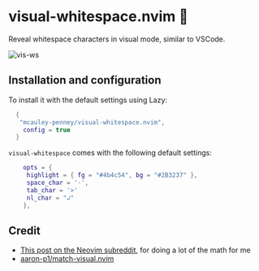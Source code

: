 # visual-whitespace.nvim 🔎

Reveal whitespace characters in visual mode, similar to VSCode.

![vis-ws](https://github.com/mcauley-penney/visual-whitespace.nvim/assets/59481467/5d8b1e9a-e1b6-479a-b1d1-fcf0162fa4a8)

## Installation and configuration

To install it with the default settings using Lazy:

```lua
  {
   "mcauley-penney/visual-whitespace.nvim",
    config = true
  }
```

`visual-whitespace` comes with the following default settings:

```lua
    opts = {
     highlight = { fg = "#4b4c54", bg = "#2B3237" },
     space_char = '·',
     tab_char = '>'
     nl_char = "↲"
    },
```

## Credit

- [This post on the Neovim subreddit](https://www.reddit.com/r/neovim/comments/1b1sv3a/function_to_get_visually_selected_text/), for doing a lot of the math for me
- [aaron-p1/match-visual.nvim](https://github.com/aaron-p1/match-visual.nvim)
